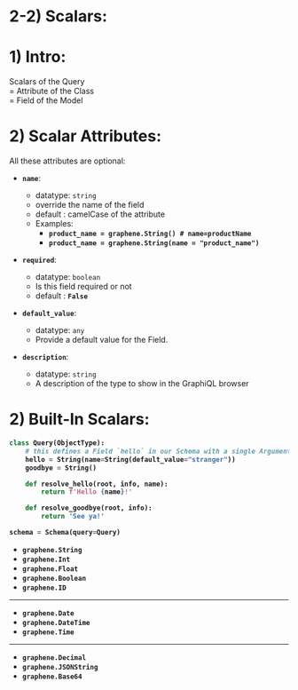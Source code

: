 # 2-2) Scalars:






# 1) Intro:

Scalars of the Query  
= Attribute of the Class  
= Field of the Model




# 2) Scalar Attributes:

All these attributes are optional:






- **`name`**:
    - datatype: `string`
    - override the name of the field
    - default : camelCase of the attribute
    - Examples:
        - **`product_name = graphene.String() # name=productName`**
        - **`product_name = graphene.String(name = "product_name")`**



- **`required`**:
    - datatype: `boolean`
    - Is this field required or not
    - default : **`False`**

- **`default_value`**:
    - datatype: `any`
    - Provide a default value for the Field.





- **`description`**:
    - datatype: `string`
    - A description of the type to show in the GraphiQL browser



























# 2) Built-In Scalars:

<b>

```python
class Query(ObjectType):
    # this defines a Field `hello` in our Schema with a single Argument `name`
    hello = String(name=String(default_value="stranger"))
    goodbye = String()

    def resolve_hello(root, info, name):
        return f'Hello {name}!'

    def resolve_goodbye(root, info):
        return 'See ya!'

schema = Schema(query=Query)
```



- `graphene.String`
- `graphene.Int`
- `graphene.Float`
- `graphene.Boolean`
- `graphene.ID`

---

- `graphene.Date`
- `graphene.DateTime`
- `graphene.Time`


---

- `graphene.Decimal`
- `graphene.JSONString`
- `graphene.Base64`




</b>



